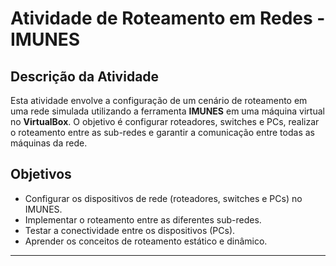 # Atividade de Roteamento em Redes - IMUNES

## Descrição da Atividade

Esta atividade envolve a configuração de um cenário de roteamento em uma rede simulada utilizando a ferramenta **IMUNES** em uma máquina virtual no **VirtualBox**. O objetivo é configurar roteadores, switches e PCs, realizar o roteamento entre as sub-redes e garantir a comunicação entre todas as máquinas da rede.

## Objetivos

- Configurar os dispositivos de rede (roteadores, switches e PCs) no IMUNES.
- Implementar o roteamento entre as diferentes sub-redes.
- Testar a conectividade entre os dispositivos (PCs).
- Aprender os conceitos de roteamento estático e dinâmico.

---
